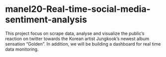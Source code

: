 # manel20-Real-time-social-media-sentiment-analysis
This project focus on scrape data, analyse and visualize the public’s reaction on twitter towards the Korean artist Jungkook’s newest album sensation “Golden”. In addition, we will be building a dashboard for real time data monitoring.
